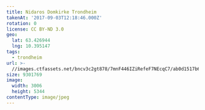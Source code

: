 ```yaml
---
title: Nidaros Domkirke Trondheim
takenAt: '2017-09-03T12:18:46.000Z'
rotation: 0
license: CC BY-ND 3.0
geo:
  lat: 63.426944
  lng: 10.395147
tags:
  - trondheim
url: >-
  //images.ctfassets.net/bncv3c2gt878/7mnF446IZiRefeF7NEcqC7/ab0d1517b666ecc51ee47110440111f3/nidaros-domkirke-trondheim_36200250703_o
size: 9301769
image:
  width: 3006
  height: 5344
contentType: image/jpeg
---
```


